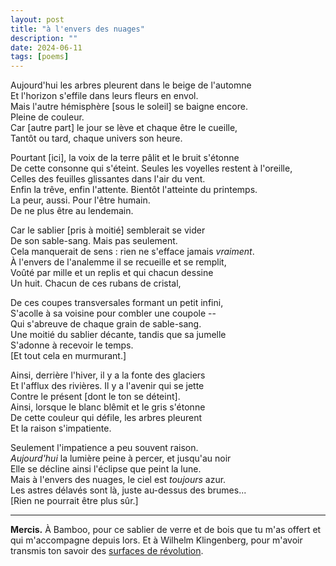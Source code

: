 ```yaml
---
layout: post
title: "à l'envers des nuages"
description: ""
date: 2024-06-11
tags: [poems]
---
```


Aujourd'hui les arbres pleurent dans le beige de l'automne  
Et l'horizon s'effile dans leurs fleurs en envol.  
Mais l'autre hémisphère [sous le soleil] se baigne encore.  
Pleine de couleur.  
Car [autre part] le jour se lève et chaque être le cueille,  
Tantôt ou tard, chaque univers son heure.  

Pourtant [ici], la voix de la terre pâlit et le bruit s'étonne  
De cette consonne qui s'éteint. Seules les voyelles restent à l'oreille,  
Celles des feuilles glissantes dans l'air du vent.  
Enfin la trêve, enfin l'attente. Bientôt l'atteinte du printemps.  
La peur, aussi. Pour l'être humain.  
De ne plus être au lendemain.  

Car le sablier [pris à moitié] semblerait se vider  
De son sable-sang. Mais pas seulement.  
Cela manquerait de sens : rien ne s'efface jamais *vraiment*.  
À l'envers de l'analemme il se recueille et se remplit,  
Voûté par mille et un replis et qui chacun dessine  
Un huit. Chacun de ces rubans de cristal,  

De ces coupes transversales formant un petit infini,  
S'acolle à sa voisine pour combler une coupole --  
Qui s'abreuve de chaque grain de sable-sang.  
Une moitié du sablier décante, tandis que sa jumelle  
S'adonne à recevoir le temps.  
[Et tout cela en murmurant.]

Ainsi, derrière l'hiver, il y a la fonte des glaciers  
Et l'afflux des rivières. Il y a l'avenir qui se jette  
Contre le présent [dont le ton se déteint].  
Ainsi, lorsque le blanc blêmit et le gris s'étonne  
De cette couleur qui défile, les arbres pleurent  
Et la raison s'impatiente.

Seulement l'impatience a peu souvent raison.  
*Aujourd'hui* la lumière peine à percer, et jusqu'au noir  
Elle se décline ainsi l'éclipse que peint la lune.  
Mais à l'envers des nuages, le ciel est *toujours* azur.  
Les astres délavés sont là, juste au-dessus des brumes...  
[Rien ne pourrait être plus sûr.]

---

**Mercis.** À Bamboo, pour ce sablier de verre et de bois que tu m'as offert et qui m'accompagne depuis lors. Et à Wilhelm Klingenberg, pour m'avoir transmis ton savoir des [surfaces de révolution](https://fr.wikipedia.org/wiki/Surface_de_r%C3%A9volution).